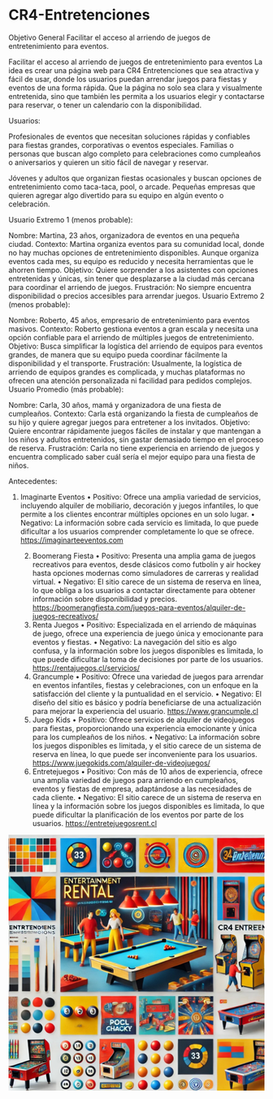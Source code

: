 # CR4-Entretenciones

Objetivo General
Facilitar el acceso al arriendo de juegos de entretenimiento para eventos.

Facilitar el acceso al arriendo de juegos de entretenimiento para eventos
La idea es crear una página web para CR4 Entretenciones que sea atractiva y fácil de usar, donde los usuarios puedan arrendar juegos para fiestas y eventos de una forma rápida. Que la página no solo sea clara y visualmente entretenida, sino que también les permita a los usuarios elegir y contactarse para reservar, o tener un calendario con la disponibilidad.

Usuarios:

Profesionales de eventos que necesitan soluciones rápidas y confiables para fiestas grandes, corporativas o eventos especiales.
Familias o personas que buscan algo completo para celebraciones como cumpleaños o aniversarios y quieren un sitio fácil de navegar y reservar.

Jóvenes y adultos que organizan fiestas ocasionales y buscan opciones de entretenimiento como taca-taca, pool, o arcade.
Pequeñas empresas que quieren agregar algo divertido para su equipo en algún evento o celebración.

Usuario Extremo 1 (menos probable):

Nombre: Martina, 23 años, organizadora de eventos en una pequeña ciudad.
Contexto: Martina organiza eventos para su comunidad local, donde no hay muchas opciones de entretenimiento disponibles. Aunque organiza eventos cada mes, su equipo es reducido y necesita herramientas que le ahorren tiempo.
Objetivo: Quiere sorprender a los asistentes con opciones entretenidas y únicas, sin tener que desplazarse a la ciudad más cercana para coordinar el arriendo de juegos.
Frustración: No siempre encuentra disponibilidad o precios accesibles para arrendar juegos.
Usuario Extremo 2 (menos probable):

Nombre: Roberto, 45 años, empresario de entretenimiento para eventos masivos.
Contexto: Roberto gestiona eventos a gran escala y necesita una opción confiable para el arriendo de múltiples juegos de entretenimiento.
Objetivo: Busca simplificar la logística del arriendo de equipos para eventos grandes, de manera que su equipo pueda coordinar fácilmente la disponibilidad y el transporte.
Frustración: Usualmente, la logística de arriendo de equipos grandes es complicada, y muchas plataformas no ofrecen una atención personalizada ni facilidad para pedidos complejos.
Usuario Promedio (más probable):

Nombre: Carla, 30 años, mamá y organizadora de una fiesta de cumpleaños.
Contexto: Carla está organizando la fiesta de cumpleaños de su hijo y quiere agregar juegos para entretener a los invitados.
Objetivo: Quiere encontrar rápidamente juegos fáciles de instalar y que mantengan a los niños y adultos entretenidos, sin gastar demasiado tiempo en el proceso de reserva.
Frustración: Carla no tiene experiencia en arriendo de juegos y encuentra complicado saber cuál sería el mejor equipo para una fiesta de niños.


Antecedentes:

1.	Imaginarte Eventos
	•	Positivo: Ofrece una amplia variedad de servicios, incluyendo alquiler de mobiliario, decoración y juegos infantiles, lo que permite a los clientes encontrar múltiples opciones en un solo lugar. 
	•	Negativo: La información sobre cada servicio es limitada, lo que puede dificultar a los usuarios comprender completamente lo que se ofrece.
    https://imaginarteeventos.com

	2.	Boomerang Fiesta
	•	Positivo: Presenta una amplia gama de juegos recreativos para eventos, desde clásicos como futbolín y air hockey hasta opciones modernas como simuladores de carreras y realidad virtual. 
	•	Negativo: El sitio carece de un sistema de reserva en línea, lo que obliga a los usuarios a contactar directamente para obtener información sobre disponibilidad y precios.
    https://boomerangfiesta.com/juegos-para-eventos/alquiler-de-juegos-recreativos/
	3.	Renta Juegos
	•	Positivo: Especializada en el arriendo de máquinas de juego, ofrece una experiencia de juego única y emocionante para eventos y fiestas. 
	•	Negativo: La navegación del sitio es algo confusa, y la información sobre los juegos disponibles es limitada, lo que puede dificultar la toma de decisiones por parte de los usuarios.
    https://rentajuegos.cl/servicios/
	4.	Grancumple
	•	Positivo: Ofrece una variedad de juegos para arrendar en eventos infantiles, fiestas y celebraciones, con un enfoque en la satisfacción del cliente y la puntualidad en el servicio. 
	•	Negativo: El diseño del sitio es básico y podría beneficiarse de una actualización para mejorar la experiencia del usuario.
    https://www.grancumple.cl
	5.	Juego Kids
	•	Positivo: Ofrece servicios de alquiler de videojuegos para fiestas, proporcionando una experiencia emocionante y única para los cumpleaños de los niños. 
	•	Negativo: La información sobre los juegos disponibles es limitada, y el sitio carece de un sistema de reserva en línea, lo que puede ser inconveniente para los usuarios.
    https://www.juegokids.com/alquiler-de-videojuegos/
	6.	Entretejuegos
	•	Positivo: Con más de 10 años de experiencia, ofrece una amplia variedad de juegos para arriendo en cumpleaños, eventos y fiestas de empresa, adaptándose a las necesidades de cada cliente. 
	•	Negativo: El sitio carece de un sistema de reserva en línea y la información sobre los juegos disponibles es limitada, lo que puede dificultar la planificación de los eventos por parte de los usuarios.
    https://entretejuegosrent.cl

![CR4 Entretenciones Moodboard](https://github.com/ljubedsacalderon/CR4-Entretenciones/blob/main/moodboard.jpg?raw=true)


